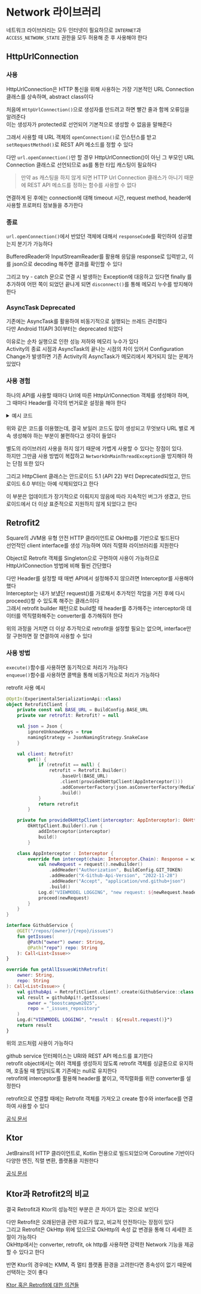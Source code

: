 # Network 라이브러리

네트워크 라이브러리는 모두 인터넷이 필요하므로 `INTERNET`과 `ACCESS_NETWORK_STATE` 권한을 모두 허용해 준 후 사용해야 한다

## HttpUrlConnection
### 사용
HttpUrlConnection은 HTTP 통신을 위해 사용하는 가장 기본적인 URL Connection 클래스를 상속하며, abstract class이다        

처음에 `HttpUrlConnection()`으로 생성자를 만드려고 하면 빨간 줄과 함께 오류임을 알려준다        
이는 생성자가 protected로 선언되어 기본적으로 생성할 수 없음을 말해준다     

그래서 사용할 때 URL 객체의 `openConnection()`로 인스턴스를 받고 `setRequestMethod()`로 REST API 메소드를 정할 수 있다

다만 `url.openConnection()`만 할 경우 HttpUrlConnection()이 아닌 그 부모인 URL Connection 클래스로 선언되므로 as를 통한 타입 캐스팅이 필요하다

> 만약 as 캐스팅을 하지 않게 되면 HTTP Url Connection 클래스가 아니기 때문에 REST API 메소드를 정하는 함수를 사용할 수 없다

연결하게 된 후에는 connection에 대해 timeout 시간, request method, header에 사용할 프로퍼티 정보들을 추가한다       

### 종료
`url.openConnection()`에서 반았던 객체에 대해서 `responseCode`를 확인하여 성공했는지 분기가 가능하다        

BufferedReader와 InputStreamReader를 활용해 응답을 response로 입력받고, 이를 json으로 decoding 해주면 결과를 확인할 수 있다

그리고 try - catch 문으로 연결 시 발생하는 Exception에 대응하고 있다면 finally 를 추가하여 어떤 쪽이 되었던 끝나게 되면 `disconnect()`를 통해 메모리 누수를 방지해야 한다

### AsyncTask Deprecated
기존에는 AsyncTask를 활용하여 비동기적으로 실행되는 쓰레드 관리했다     
다만 Android 11(API 30)부터는 deprecated 되었다     

이유로는 순차 실행으로 인한 성능 저하와 메모리 누수가 있다      
Activity의 종료 시점과 AsyncTask의 끝나는 시점의 차이 있어서 Configuration Change가 발생하면 기존 Activity의 AsyncTask가 메모리에서 제거되지 않는 문제가 있었다

### 사용 경험
하나의 API를 사용할 때마다 Url에 따른 HttpUrlConnection 객체를 생성해야 하며, 그 때마다 Header를 각각의 번거로운 설정을 해야 한다

<details>
<summary>예시 코드</summary>

```kotlin
class GithubHttpUrlConnection {
    fun getAllIssues(): Result<List<Issue>> {
        val url = URL("$baseUrl/repos/")
        val connection = url.openConnection() as HttpURLConnection

        try{
            with(connection){
                connectTimeout = 5000
                requestMethod = "GET"

                setRequestProperty("X-Github-Api-Version", "2022-11-28")
                setRequestProperty("Accept", "application/vnd.github+json")
                setRequestProperty("Authorization", BuildConfig.GIT_TOKEN)

                if (responseCode == HttpURLConnection.HTTP_OK){
                    BufferedReader(InputStreamReader(inputStream)).use{ reader ->
                        val response = StringBuffer()
                        var inputLine: String?
                        while(reader.readLine().also{inputLine = it} != null){
                            response.append(inputLine)
                        }
                        Log.d("VIEWMODEL LOGGING", "response: ${response.toString()}")
                        val data = json.decodeFromString<List<Issue>>(response.toString())
                        return Result.success(value = data)
                    }
                } else {
                    return Result.failure(exception = Exception("response code : $responseCode"))
                }
            }
        } catch(e: Exception){
            return Result.failure(exception = e)
        } finally{
            connection.disconnect()
        }
    }
}
```
</details>

위와 같은 코드를 이용했는데, 결국 보일러 코드도 많이 생성되고 무엇보다 URL 별로 계속 생성해야 하는 부분이 불편하다고 생각이 들었다      

별도의 라이브러리 사용을 하지 않기 때문에 가볍게 사용할 수 있다는 장점이 있다.      
하지만 그만큼 사용 방법이 복잡하고 `NetworkOnMainThreadException`을 방지해야 하는 단점 또한 있다

그리고 HttpClient 클래스는 안드로이드 5.1 (API 22) 부터 Deprecated되었고, 안드로이드 6.0 부터는 아예 삭제되었다고 한다

이 부분은 업데이트가 장기적으로 이뤄지지 않음에 따라 지속적인 버그가 생겼고, 안드로이드에서 더 이상 표준적으로 지원하지 않게 되었다고 한다

## Retrofit2

Square의 JVM용 유형 안전 HTTP 클라이언트로 OkHttp를 기반으로 빌드된다       
선언적인 client interface를 생성 가능하며 여러 직렬화 라이브러리를 지원한다

Object로 Retrofit 객체를 Singleton으로 구현하여 사용이 가능하므로 HttpUrlConnection 방법에 비해 훨씬 간단했다       

다만 Header를 설정할 때 매번 API에서 설정해주지 않으려면 Interceptor를 사용해야 했다        
Interceptor는 내가 보넀던 request()를 가로채서 추가적인 작업을 거친 후에 다시 proceed()할 수 있도록 해주는 클래스이다       
그래서 retrofit builder 패턴으로 build할 때 header를 추가해주는 interceptor와 데이터를 역직렬화해주는 converter를 추가해줘야 한다       

위의 과정을 거치면 더 이상 추가적으로 retrofit을 설정할 필요는 없으며, interface만 잘 구현하면 잘 연결하여 사용할 수 있다

### 사용 방법
`execute()`함수를 사용하면 동기적으로 처리가 가능하다       
`enqueue()`함수를 사용하면 콜백을 통해 비동기적으로 처리가 가능하다     

<deatils>
<summary> retrofit 사용 예시 </summary>

```kotlin
@OptIn(ExperimentalSerializationApi::class)
object RetrofitClient {
    private const val BASE_URL = BuildConfig.BASE_URL
    private var retrofit: Retrofit? = null

    val json = Json {
        ignoreUnknownKeys = true
        namingStrategy = JsonNamingStrategy.SnakeCase
    }

    val client: Retrofit?
        get() {
            if (retrofit == null) {
                retrofit = Retrofit.Builder()
                    .baseUrl(BASE_URL)
                    .client(provideOkHttpClient(AppInterceptor()))
                    .addConverterFactory(json.asConverterFactory(MediaType.parse("application/json")!!))
                    .build()
            }
            return retrofit
        }

    private fun provideOkHttpClient(interceptor: AppInterceptor): OkHttpClient =
        OkHttpClient.Builder().run {
            addInterceptor(interceptor)
            build()
        }

    class AppInterceptor : Interceptor {
        override fun intercept(chain: Interceptor.Chain): Response = with(chain) {
            val newRequest = request().newBuilder()
                .addHeader("Authorization", BuildConfig.GIT_TOKEN)
                .addHeader("X-Github-Api-Version", "2022-11-28")
                .addHeader("Accept", "application/vnd.github+json")
                .build()
            Log.d("VIEWMODEL LOGGING", "new request: ${newRequest.headers()}")
            proceed(newRequest)
        }
    }
}

interface GithubService {
    @GET("/repos/{owner}/{repo}/issues")
    fun getIssues(
        @Path("owner") owner: String,
        @Path("repo") repo: String
    ): Call<List<Issue>>
}

override fun getAllIssuesWithRetrofit(
    owner: String,
    repo: String
): Call<List<Issue>> {
    val githubApi = RetrofitClient.client?.create(GithubService::class.java)
    val result = githubApi!!.getIssues(
        owner = "boostcampwm2025",
        repo = "_issues_repository"
    )
    Log.d("VIEWMODEL LOGGING", "result : ${result.request()}")
    return result
}
```
위의 코드처럼 사용이 가능하다       

github service 인터페이스는 URI와 REST API 메소드를 표기한다        
retrofit object에서는 여러 객체를 생성하지 않도록 retrofit 객체를 싱글톤으로 유지하며, 호출될 때 할당되도록 기존에는 null로 유지한다        
retrofit에 interceptor를 활용해 header를 붙이고, 역직렬화를 위한 converter를 설정한다       

retrofit으로 연결할 때에는 Retrofit 객체를 가져오고 create 함수와 interface를 연결하여 사용할 수 있다

</deatils>

[공식 문서](https://square.github.io/retrofit/)

## Ktor

JetBrains의 HTTP 클라이언트로, Kotlin 전용으로 빌드되었으며 Coroutine 기반이다      
다양한 엔진, 직렬 변환, 플랫폼을 지원한다

[공식 문서](https://ktor.io/)

## Ktor과 Retrofit2의 비교

결국 Retrofit과 Ktor의 성능적인 부분은 큰 차이가 없는 것으로 보인다     

다만 Retrofit은 오래된만큼 관련 자료가 많고, 비교적 안전하다는 장점이 있다      
그리고 Retrofit은 OkHttp 위에 있으므로 OkHttp의 속성 값 변경을 통해 더 세세한 조절이 가능하다       
OkHttp에서는 converter, retrofit, ok http를 사용하면 강력한 Network 기능을 제공할 수 있다고 한다

반면 Ktor의 경우에는 KMM, 즉 멀티 플랫폼 환경을 고려한다면 종속성이 없기 때문에 선택하는 것이 좋다

[Ktor 혹은 Retrofit에 대한 의견들](https://www.reddit.com/r/androiddev/comments/zna320/ktor_or_retrofit/?tl=ko)